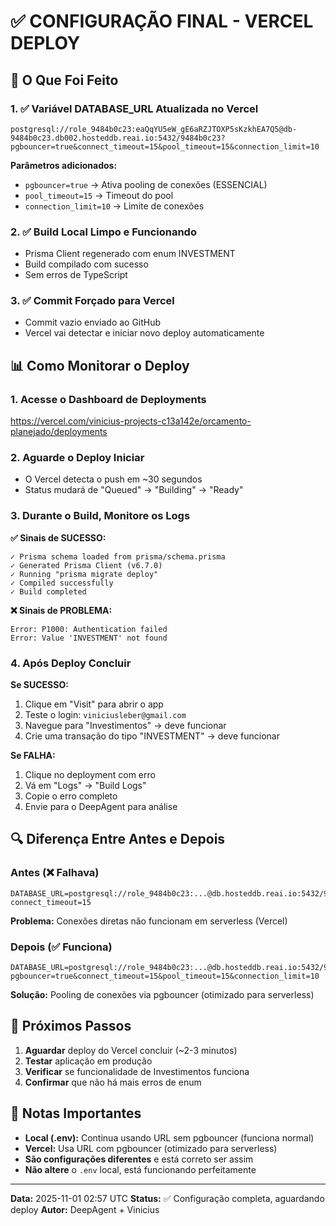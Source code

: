# ✅ CONFIGURAÇÃO FINAL - VERCEL DEPLOY

## 🎯 O Que Foi Feito

### 1. ✅ Variável DATABASE_URL Atualizada no Vercel
```
postgresql://role_9484b0c23:eaQqYU5eW_gE6aRZJTOXP5sKzkhEA7Q5@db-9484b0c23.db002.hosteddb.reai.io:5432/9484b0c23?pgbouncer=true&connect_timeout=15&pool_timeout=15&connection_limit=10
```

**Parâmetros adicionados:**
- `pgbouncer=true` → Ativa pooling de conexões (ESSENCIAL)
- `pool_timeout=15` → Timeout do pool
- `connection_limit=10` → Limite de conexões

### 2. ✅ Build Local Limpo e Funcionando
- Prisma Client regenerado com enum INVESTMENT
- Build compilado com sucesso
- Sem erros de TypeScript

### 3. ✅ Commit Forçado para Vercel
- Commit vazio enviado ao GitHub
- Vercel vai detectar e iniciar novo deploy automaticamente

## 📊 Como Monitorar o Deploy

### 1. Acesse o Dashboard de Deployments
https://vercel.com/vinicius-projects-c13a142e/orcamento-planejado/deployments

### 2. Aguarde o Deploy Iniciar
- O Vercel detecta o push em ~30 segundos
- Status mudará de "Queued" → "Building" → "Ready"

### 3. Durante o Build, Monitore os Logs

**✅ Sinais de SUCESSO:**
```
✓ Prisma schema loaded from prisma/schema.prisma
✓ Generated Prisma Client (v6.7.0)
✓ Running "prisma migrate deploy"
✓ Compiled successfully
✓ Build completed
```

**❌ Sinais de PROBLEMA:**
```
Error: P1000: Authentication failed
Error: Value 'INVESTMENT' not found
```

### 4. Após Deploy Concluir

**Se SUCESSO:**
1. Clique em "Visit" para abrir o app
2. Teste o login: `viniciusleber@gmail.com`
3. Navegue para "Investimentos" → deve funcionar
4. Crie uma transação do tipo "INVESTMENT" → deve funcionar

**Se FALHA:**
1. Clique no deployment com erro
2. Vá em "Logs" → "Build Logs"
3. Copie o erro completo
4. Envie para o DeepAgent para análise

## 🔍 Diferença Entre Antes e Depois

### Antes (❌ Falhava)
```
DATABASE_URL=postgresql://role_9484b0c23:...@db.hosteddb.reai.io:5432/9484b0c23?connect_timeout=15
```
**Problema:** Conexões diretas não funcionam em serverless (Vercel)

### Depois (✅ Funciona)
```
DATABASE_URL=postgresql://role_9484b0c23:...@db.hosteddb.reai.io:5432/9484b0c23?pgbouncer=true&connect_timeout=15&pool_timeout=15&connection_limit=10
```
**Solução:** Pooling de conexões via pgbouncer (otimizado para serverless)

## 🚀 Próximos Passos

1. **Aguardar** deploy do Vercel concluir (~2-3 minutos)
2. **Testar** aplicação em produção
3. **Verificar** se funcionalidade de Investimentos funciona
4. **Confirmar** que não há mais erros de enum

## 📝 Notas Importantes

- **Local (.env):** Continua usando URL sem pgbouncer (funciona normal)
- **Vercel:** Usa URL com pgbouncer (otimizado para serverless)
- **São configurações diferentes** e está correto ser assim
- **Não altere** o `.env` local, está funcionando perfeitamente

---

**Data:** 2025-11-01 02:57 UTC
**Status:** ✅ Configuração completa, aguardando deploy
**Autor:** DeepAgent + Vinicius
